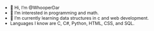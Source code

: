 - 👋 Hi, I’m @WhooperDar
- 👀 I’m interested in programming and math. 
- 🌱 I’m currently learning data structures in c and web development. 
- Languages I know are C, C#, Python, HTML, CSS, and SQL. 
<!---
WhooperDar/WhooperDar is a ✨ special ✨ repository because its `README.md` (this file) appears on your GitHub profile.
You can click the Preview link to take a look at your changes.
--->
